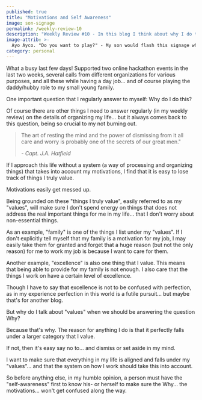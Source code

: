 ```yaml
---
published: true
title: "Motivations and Self Awareness"
image: son-signage
permalink: /weekly-review-10
description: "Weekly Review #10 - In this blog I think about why I do the things I do."
image-attrib: >-
  Ayo Ayco. "Do you want to play?" - My son would flash this signage when I'm in a call and he wants to play.
category: personal
---
```


What a busy last few days! Supported two online hackathon events in the last two weeks, several calls from different organizations for various purposes, and all these while having a day job… and of course playing the daddy/hubby role to my small young family.

One important question that I regularly answer to myself: Why do I do this?<!--more-->

Of course there are other things I need to answer regularly (in my weekly review) on the details of organizing my life… but it always comes back to this question, being so crucial to my not burning out.

> The art of resting the mind and the power of dismissing from it all care and worry is probably one of the secrets of our great men."
>
> *- Capt. J.A. Hatfield*

If I approach this life without a system (a way of processing and organizing things) that takes into account my motivations, I find that it is easy to lose track of things I truly value.

Motivations easily get messed up.

Being grounded on these "things I truly value", easily referred to as my "values", will make sure I don't spend energy on things that does not address the real important things for me in my life... that I don't worry about non-essential things.

As an example, "family" is one of the things I list under my "values". If I don't explicitly tell myself that my family is a motivation for my job, I may easily take them for granted and forget that a huge reason (but not the only reason) for me to work my job is because I want to care for them.

Another example, "excellence" is also one thing that I value. This means that being able to provide for my family is not enough. I also care that the things I work on have a certain level of excellence.

Though I have to say that excellence is not to be confused with perfection, as in my experience perfection in this world is a futile pursuit… but maybe that's for another blog.

But why do I talk about "values" when we should be answering the question Why?

Because that's why. The reason for anything I do is that it perfectly falls under a larger category that I value.

If not, then it's easy say no to... and dismiss or set aside in my mind.

I want to make sure that everything in my life is aligned and falls under my "values"… and that the system on how I work should take this into account.

So before anything else, in my humble opinion, a person must have the "self-awareness" first to know his- or herself to make sure the Why… the motivations… won't get confused along the way.
